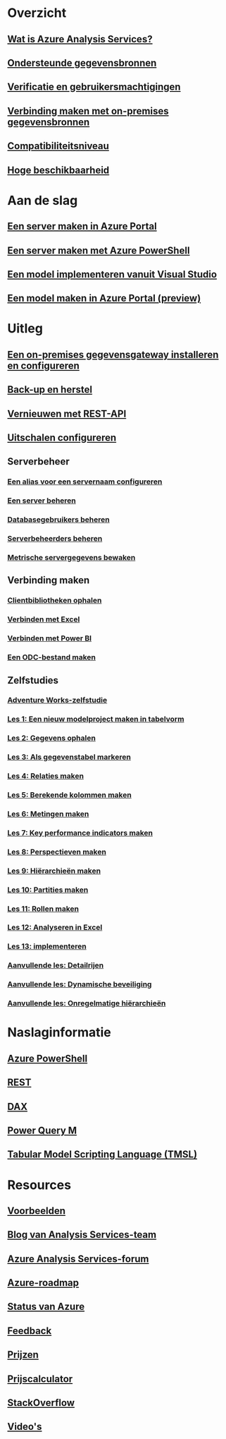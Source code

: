 # Overzicht
## [Wat is Azure Analysis Services?](analysis-services-overview.md)
## [Ondersteunde gegevensbronnen](analysis-services-datasource.md)
## [Verificatie en gebruikersmachtigingen](analysis-services-manage-users.md)
## [Verbinding maken met on-premises gegevensbronnen](analysis-services-gateway.md)
## [Compatibiliteitsniveau](analysis-services-compat-level.md)
## [Hoge beschikbaarheid](analysis-services-bcdr.md)

# Aan de slag
## [Een server maken in Azure Portal](analysis-services-create-server.md)
## [Een server maken met Azure PowerShell](analysis-services-create-powershell.md)
## [Een model implementeren vanuit Visual Studio](analysis-services-deploy.md)
## [Een model maken in Azure Portal (preview)](analysis-services-create-model-portal.md)

# Uitleg 
## [Een on-premises gegevensgateway installeren en configureren](analysis-services-gateway-install.md)
## [Back-up en herstel](analysis-services-backup.md)
## [Vernieuwen met REST-API](analysis-services-async-refresh.md)
## [Uitschalen configureren](analysis-services-scale-out.md)
## Serverbeheer
### [Een alias voor een servernaam configureren](analysis-services-server-alias.md)
### [Een server beheren](analysis-services-manage.md)
### [Databasegebruikers beheren](analysis-services-database-users.md)
### [Serverbeheerders beheren](analysis-services-server-admins.md)
### [Metrische servergegevens bewaken](analysis-services-monitor.md)
## Verbinding maken
### [Clientbibliotheken ophalen](analysis-services-data-providers.md)
### [Verbinden met Excel](analysis-services-connect-excel.md)
### [Verbinden met Power BI](analysis-services-connect-pbi.md)
### [Een ODC-bestand maken](analysis-services-odc.md)
## Zelfstudies
### [Adventure Works-zelfstudie](tutorials/aas-adventure-works-tutorial.md)
### [Les 1: Een nieuw modelproject maken in tabelvorm](tutorials/aas-lesson-1-create-a-new-tabular-model-project.md)
### [Les 2: Gegevens ophalen](tutorials/aas-lesson-2-get-data.md)
### [Les 3: Als gegevenstabel markeren](tutorials/aas-lesson-3-mark-as-date-table.md) 
### [Les 4: Relaties maken](tutorials/aas-lesson-4-create-relationships.md) 
### [Les 5: Berekende kolommen maken](tutorials/aas-lesson-5-create-calculated-columns.md)
### [Les 6: Metingen maken](tutorials/aas-lesson-6-create-measures.md)  
### [Les 7: Key performance indicators maken](tutorials/aas-lesson-7-create-key-performance-indicators.md)  
### [Les 8: Perspectieven maken](tutorials/aas-lesson-8-create-perspectives.md) 
### [Les 9: Hiërarchieën maken](tutorials/aas-lesson-9-create-hierarchies.md) 
### [Les 10: Partities maken](tutorials/aas-lesson-10-create-partitions.md) 
### [Les 11: Rollen maken](tutorials/aas-lesson-11-create-roles.md)
### [Les 12: Analyseren in Excel](tutorials/aas-lesson-12-analyze-in-excel.md)
### [Les 13: implementeren](tutorials/aas-lesson-13-deploy.md)
### [Aanvullende les: Detailrijen](tutorials/aas-supplemental-lesson-detail-rows.md)
### [Aanvullende les: Dynamische beveiliging](tutorials/aas-supplemental-lesson-dynamic-security.md)
### [Aanvullende les: Onregelmatige hiërarchieën](tutorials/aas-supplemental-lesson-ragged-hierarchies.md)  

# Naslaginformatie
## [Azure PowerShell](analysis-services-powershell.md)
## [REST](/rest/api/analysisservices)
## [DAX](https://msdn.microsoft.com/library/gg413422.aspx)
## [Power Query M](https://msdn.microsoft.com/library/mt211003.aspx)
## [Tabular Model Scripting Language (TMSL)](https://docs.microsoft.com/sql/analysis-services/tabular-model-scripting-language-tmsl-reference)

# Resources
## [Voorbeelden](analysis-services-samples.md)
## [Blog van Analysis Services-team](https://blogs.msdn.microsoft.com/analysisservices/)
## [Azure Analysis Services-forum](https://social.msdn.microsoft.com/Forums/en-US/home?forum=AzureAnalysisServices)
## [Azure-roadmap](https://azure.microsoft.com/roadmap/?category=intelligence-analytics)
## [Status van Azure](https://azure.microsoft.com/status/)
## [Feedback](https://feedback.azure.com/forums/556165-azure-analysis-services)
## [Prijzen](https://azure.microsoft.com/pricing/details/analysis-services/)
## [Prijscalculator](https://azure.microsoft.com/pricing/calculator/)
## [StackOverflow](http://stackoverflow.com/questions/tagged/azure-analysis-services)
## [Video's](https://azure.microsoft.com/resources/videos/index/?services=analysis-services&sort=newest)

